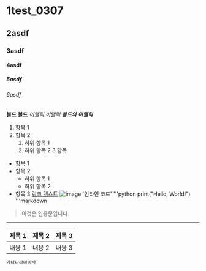 # 1test_0307
## 2asdf
### 3asdf
#### 4asdf
##### 5asdf
###### 6asdf
**볼드** __볼드__
*이탤릭* _이탤릭_
**_볼드와 이탤릭_**
1. 항목 1
2. 항목 2
   1. 하위 항목 1
   2. 하위 항목 2
3.항목
- 항목 1
- 항목 2
  - 하위 항목 1
  - 하위 항목 2
- 항목 3
[링크 텍스트](http://www.naver.com)
![image](https://github.com/kiris7/test_0307/assets/159887545/8acc01d8-0b65-4698-84e3-6df12062fb34)
'인라인 코드'
'''python
print("Hello, World!")
'''markdown
>이것은 인용문입니다.
---
| 제목 1 | 제목 2 | 제목 3 |
|--------|--------|--------|
| 내용 1 | 내용 2 | 내용 3 |
``` bash
가나다라마바사
```
